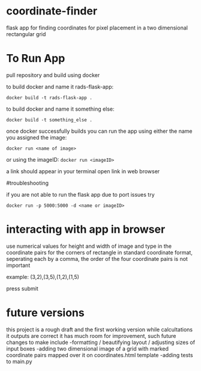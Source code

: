# coordinate-finder
flask app for finding coordinates for pixel placement in a two dimensional rectangular grid

# To Run App

pull repository and build using docker

to build docker and name it rads-flask-app:

``` docker build -t rads-flask-app . ```

to build docker and name it something else:

``` docker build -t something_else . ```

once docker successfully builds you can run the app using either the name you assigned the image:

``` docker run <name of image> ```

or using the imageID:
``` docker run <imageID> ```

a link should appear in your terminal open link in web browser

#troubleshooting

if you are not able to run the flask app due to port issues try 

```docker run -p 5000:5000 -d <name or imageID>```


# interacting with app in browser
use numerical values for height and width of image
and type in the coordinate pairs for the corners of rectangle in standard coordinate format, seperating each by a comma, 
the order of the four coordinate pairs is not important

example: (3,2),(3,5),(1,2),(1,5)

press submit

# future versions
this project is a rough draft and the first working version while calcultations it outputs are correct it has much room for improvement, such future changes to make include
-formatting / beautifying layout / adjusting sizes of input boxes
-adding two dimensional image of a grid with marked coordinate pairs mapped over it on coordinates.html template
-adding tests to main.py
